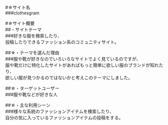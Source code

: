 
#☆サイト名  
###clothesgram  

#☆サイト概要  
##・サイトテーマ  
###好きな服を検索したり、  
投稿したりできるファッション系のコミュニティサイト。 

##☆・テーマを選んだ理由  
###服や靴が好きなのでいろいろなサイトでよく見ているのですが、  
服や靴だけに特化したサイトがあればもっと簡単に欲しい服のブランドが知れたり、  
欲しい服が見つかるのではないかと考えこのテーマにしました。  

##☆・ターゲットユーザー  
###服や靴などが好きな人  

##☆・主な利用シーン  
###様々な系統のファッションアイテムを検索したり、  
自分の気に入っているファッションアイテムの投稿をする。

